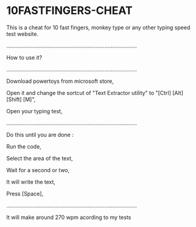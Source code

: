 # 10FASTFINGERS-CHEAT
This is a cheat for 10 fast fingers, monkey type or any other typing speed test website.

.....................................................................................

How to use it?

.....................................................................................

Download powertoys from microsoft store,

Open it and change the sortcut of "Text Extractor utility" to "[Ctrl] [Alt] [Shift] [M]",

Open your typing test,

.....................................................................................

Do this until you are done : 

  Run the code,
  
  Select the area of the text,
  
  Wait for a second or two,
  
  It will write the text,
   
  Press [Space],
  
.....................................................................................
  
  It will make around 270 wpm acording to my tests
